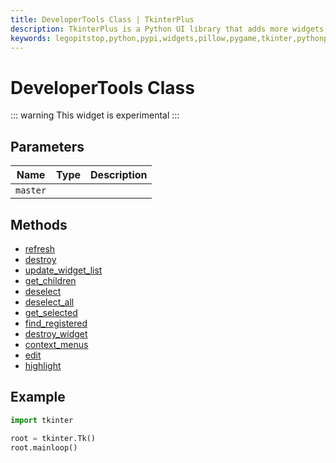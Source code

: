 ```yaml
---
title: DeveloperTools Class | TkinterPlus
description: TkinterPlus is a Python UI library that adds more widgets to Tkinter
keywords: legopitstop,python,pypi,widgets,pillow,pygame,tkinter,pythonpackage
---
```


# DeveloperTools Class <Badge type="warning" text="Experimental" />

::: warning
This widget is experimental
:::

## Parameters

| Name     | Type | Description |
| -------- | ---- | ----------- |
| `master` |      |             |

## Methods

- [refresh](#refresh)
- [destroy](#destroy)
- [update_widget_list](#update_widget_list)
- [get_children](#get_children)
- [deselect](#deselect)
- [deselect_all](#deselect_all)
- [get_selected](#get_selected)
- [find_registered](#find_registered)
- [destroy_widget](#destroy_widget)
- [context_menus](#context_menus)
- [edit](#edit)
- [highlight](#highlight)

## Example

```py
import tkinter

root = tkinter.Tk()
root.mainloop()
```
